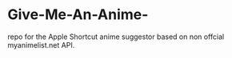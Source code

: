 # Give-Me-An-Anime-
repo for the Apple Shortcut anime suggestor based on non offcial myanimelist.net API.
